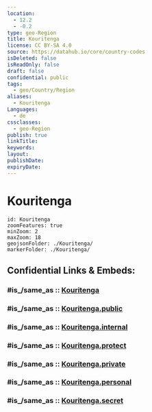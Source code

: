 ```yaml
---
location:
  - 12.2
  - -0.2
type: geo-Region
title: Kouritenga
license: CC BY-SA 4.0
source: https://datahub.io/core/country-codes
isDeleted: false
isReadOnly: false
draft: false
confidential: public
tags:
  - geo/Country/Region
aliases:
  - Kouritenga
Languages:
  - de
cssclasses:
  - geo-Region
publish: true
linkTitle:
keywords:
layout:
publishDate:
expiryDate:
---
```


# Kouritenga

```leaflet
id: Kouritenga
zoomFeatures: true 
minZoom: 2 
maxZoom: 18
geojsonFolder: ./Kouritenga/
markerFolder: ./Kouritenga/
```


## Confidential Links & Embeds: 

### #is_/same_as :: [Kouritenga](/_Standards/Earth/Continent/Africa/Africa~West/Burkina_Faso/Regions~Burkina_Faso/Centre-Est/counties~Centre-Est/Kouritenga.md) 

### #is_/same_as :: [Kouritenga.public](/_public/Earth/Continent/Africa/Africa~West/Burkina_Faso/Regions~Burkina_Faso/Centre-Est/counties~Centre-Est/Kouritenga.public.md) 

### #is_/same_as :: [Kouritenga.internal](/_internal/Earth/Continent/Africa/Africa~West/Burkina_Faso/Regions~Burkina_Faso/Centre-Est/counties~Centre-Est/Kouritenga.internal.md) 

### #is_/same_as :: [Kouritenga.protect](/_protect/Earth/Continent/Africa/Africa~West/Burkina_Faso/Regions~Burkina_Faso/Centre-Est/counties~Centre-Est/Kouritenga.protect.md) 

### #is_/same_as :: [Kouritenga.private](/_private/Earth/Continent/Africa/Africa~West/Burkina_Faso/Regions~Burkina_Faso/Centre-Est/counties~Centre-Est/Kouritenga.private.md) 

### #is_/same_as :: [Kouritenga.personal](/_personal/Earth/Continent/Africa/Africa~West/Burkina_Faso/Regions~Burkina_Faso/Centre-Est/counties~Centre-Est/Kouritenga.personal.md) 

### #is_/same_as :: [Kouritenga.secret](/_secret/Earth/Continent/Africa/Africa~West/Burkina_Faso/Regions~Burkina_Faso/Centre-Est/counties~Centre-Est/Kouritenga.secret.md)

